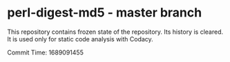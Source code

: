 # perl-digest-md5 - master branch

This repository contains frozen state of the repository.
Its history is cleared. It is used only for static code
analysis with Codacy.

Commit Time: 1689091455